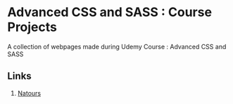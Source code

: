 # Advanced CSS and SASS : Course Projects
A collection of webpages made during Udemy Course : Advanced CSS and SASS

## Links
1. [Natours](https://zerefwayne.github.io/advanced-css-sass/natours)
